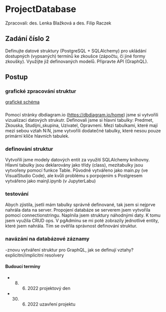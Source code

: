 # ProjectDatabase
Zpracovali: des. Lenka Blažková a des. Filip Raczek

## Zadání číslo 2
Definujte datové struktury (PostgreSQL + SQLAlchemy) pro ukládání dostupných (vypsaných) termínů ke zkoušce (zápočtu, či jiné formy zkoušky). Využijte již definovaných modelů. Připravte API (GraphQL).
## Postup
### grafické zpracování struktur
[grafické schéma](ProjectDatabase/ProjectDatabase-main/schematabulek.pdf)
#####
Pomocí stránky dbdiagram.io (https://dbdiagram.io/home) jsme si vytvořili vizualizaci datových strukutr. Definovali jsme si hlavní tabulky: Predmet, Zkouska, Studijni_skupina, Uzivatel, Opravneni. Mezi tabulkami, které mají mezi sebou vztah N:N, jsme vytvořili dodatečné tabulky, které nesou pouze primární klíče hlavních tabulek. 
### definování struktur
Vytvořili jsme modely datových entit za využití SQLAlchemy knihovny. Hlavní tabulky jsou deklarovány jako třídy (class), mezitabulky jsou vytvořeny pomocí funkce Table. Původně vytvářeno jako main.py (ve VisualStudio Code), ale kvůli problému s porpojením s Postgresem vytvářeno jako mainjl.ipynb (v JupyterLabu)
### testování
Abych zjistila, jsetli mám tabulky správně definované, tak jsem si nejprve nahrála data na server. Propojení databáze se serverem jsem vytvořila pomocí connectionstringu. Naplnila jsem struktury náhodnými daty. K tomu jsem využila CRUD ops. V pgAdminu se mi poté zobrazily jednotlivé entity, které jsem nahrála. Tím se ověřila správnost definování struktur.
### navázání na databázové záznamy
-znovu vytváření struktur pro GraphQL, jak se definují vztahy? explicitní/implicitní resolvery

#### Budoucí termíny
- 	8. 6. 2022 projektový den
- 	30. 6. 2022 uzavření projektu